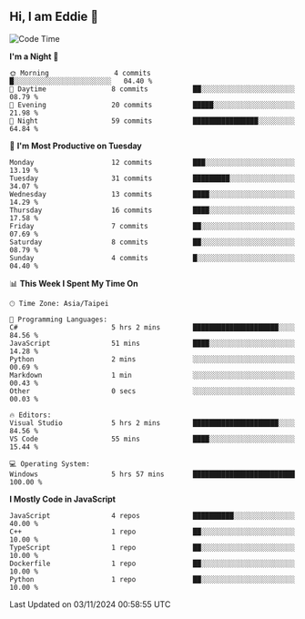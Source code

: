 ## Hi, I am Eddie 👋

<!--START_SECTION:waka-->
![Code Time](http://img.shields.io/badge/Code%20Time-381%20hrs%208%20mins-blue)

**I'm a Night 🦉** 

```text
🌞 Morning                4 commits           █░░░░░░░░░░░░░░░░░░░░░░░░   04.40 % 
🌆 Daytime                8 commits           ██░░░░░░░░░░░░░░░░░░░░░░░   08.79 % 
🌃 Evening                20 commits          █████░░░░░░░░░░░░░░░░░░░░   21.98 % 
🌙 Night                  59 commits          ████████████████░░░░░░░░░   64.84 % 
```
📅 **I'm Most Productive on Tuesday** 

```text
Monday                   12 commits          ███░░░░░░░░░░░░░░░░░░░░░░   13.19 % 
Tuesday                  31 commits          █████████░░░░░░░░░░░░░░░░   34.07 % 
Wednesday                13 commits          ████░░░░░░░░░░░░░░░░░░░░░   14.29 % 
Thursday                 16 commits          ████░░░░░░░░░░░░░░░░░░░░░   17.58 % 
Friday                   7 commits           ██░░░░░░░░░░░░░░░░░░░░░░░   07.69 % 
Saturday                 8 commits           ██░░░░░░░░░░░░░░░░░░░░░░░   08.79 % 
Sunday                   4 commits           █░░░░░░░░░░░░░░░░░░░░░░░░   04.40 % 
```


📊 **This Week I Spent My Time On** 

```text
🕑︎ Time Zone: Asia/Taipei

💬 Programming Languages: 
C#                       5 hrs 2 mins        █████████████████████░░░░   84.56 % 
JavaScript               51 mins             ████░░░░░░░░░░░░░░░░░░░░░   14.28 % 
Python                   2 mins              ░░░░░░░░░░░░░░░░░░░░░░░░░   00.69 % 
Markdown                 1 min               ░░░░░░░░░░░░░░░░░░░░░░░░░   00.43 % 
Other                    0 secs              ░░░░░░░░░░░░░░░░░░░░░░░░░   00.03 % 

🔥 Editors: 
Visual Studio            5 hrs 2 mins        █████████████████████░░░░   84.56 % 
VS Code                  55 mins             ████░░░░░░░░░░░░░░░░░░░░░   15.44 % 

💻 Operating System: 
Windows                  5 hrs 57 mins       █████████████████████████   100.00 % 
```

**I Mostly Code in JavaScript** 

```text
JavaScript               4 repos             ██████████░░░░░░░░░░░░░░░   40.00 % 
C++                      1 repo              ██░░░░░░░░░░░░░░░░░░░░░░░   10.00 % 
TypeScript               1 repo              ██░░░░░░░░░░░░░░░░░░░░░░░   10.00 % 
Dockerfile               1 repo              ██░░░░░░░░░░░░░░░░░░░░░░░   10.00 % 
Python                   1 repo              ██░░░░░░░░░░░░░░░░░░░░░░░   10.00 % 
```




 Last Updated on 03/11/2024 00:58:55 UTC
<!--END_SECTION:waka-->

